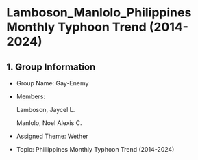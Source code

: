 # Lamboson_Manlolo_Philippines Monthly Typhoon Trend (2014-2024)

## 1. Group Information
- Group Name: Gay-Enemy
- Members:
  
  Lamboson, Jaycel L.
  
  Manlolo, Noel Alexis C.
  
- Assigned Theme: Wether
- Topic: Phillippines Monthly Typhoon Trend (2014-2024)
